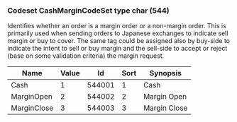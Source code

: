 ### Codeset CashMarginCodeSet type char (544)

Identifies whether an order is a margin order or a non-margin order. This is primarily used when sending orders to Japanese exchanges to indicate sell margin or buy to cover. The same tag could be assigned also by buy-side to indicate the intent to sell or buy margin and the sell-side to accept or reject (base on some validation criteria) the margin request.

| Name        | Value | Id     | Sort | Synopsis     |
|-------------|-------|--------|------|--------------|
| Cash        | 1     | 544001 | 1    | Cash         |
| MarginOpen  | 2     | 544002 | 2    | Margin Open  |
| MarginClose | 3     | 544003 | 3    | Margin Close |

